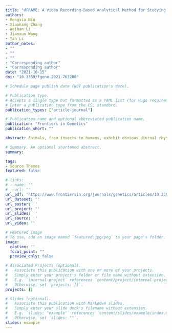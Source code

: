 ```yaml
---
title: "dFRAME: A Video Recording-Based Analytical Method for Studying Feeding Rhythm in Drosophila."
authors:
- Mengxia Niu
- Xiaohang Zhang
- Weihan Li
- Jianxun Wang
- Yan Li
author_notes:
- ""
- ""
- ""
- "Corresponding author"
- "Corresponding author"
date: "2021-10-15"
doi: "10.3389/fgene.2021.763200"

# Schedule page publish date (NOT publication's date).

# Publication type.
# Accepts a single type but formatted as a YAML list (for Hugo requirements).
# Enter a publication type from the CSL standard.
publication_types: ["article-journal"]

# Publication name and optional abbreviated publication name.
publication: "Frontiers in Genetics"
publication_short: ""

abstract: Animals, from insects to humans, exhibit obvious diurnal rhythmicity of feeding behavior. Serving as a genetic animal model, Drosophila has been reported to display feeding rhythms; however, related investigations are limited due to the lack of suitable and practical methods. Here, we present a video recording-based analytical method, namely, Drosophila Feeding Rhythm Analysis Method (dFRAME). Using our newly developed computer program, FlyFeeding, we extracted the movement track of individual flies and characterized their food-approaching behavior. To distinguish feeding and no-feeding events, we utilized high-magnification video recording to optimize our method by setting cut-off thresholds to eliminate the interference of no-feeding events. Furthermore, we verified that this method is applicable to both female and male flies and for all periods of the day. Using this method, we analyzed long-term feeding status of wild-type and period mutant flies. The results recaptured previously reported feeding rhythms and revealed detailed profiles of feeding patterns in these flies under either light/dark cycles or constant dark environments. Together, our dFRAME method enables a long-term, stable, reliable, and subtle analysis of feeding behavior in Drosophila. High-throughput studies in this powerful genetic animal model will gain great insights into the molecular and neural mechanisms of feeding rhythms.

# Summary. An optional shortened abstract.
summary: 

tags:
- Source Themes
featured: false

# links:
# - name: ""
#   url: ""
url_pdf: 'https://www.frontiersin.org/journals/genetics/articles/10.3389/fgene.2021.763200/full'
url_dataset: ''
url_poster: ''
url_project: ''
url_slides: ''
url_source: ''
url_video: ''

# Featured image
# To use, add an image named `featured.jpg/png` to your page's folder. 
image:
  caption: ''
  focal_point: ""
  preview_only: false

# Associated Projects (optional).
#   Associate this publication with one or more of your projects.
#   Simply enter your project's folder or file name without extension.
#   E.g. `internal-project` references `content/project/internal-project/index.md`.
#   Otherwise, set `projects: []`.
projects: []

# Slides (optional).
#   Associate this publication with Markdown slides.
#   Simply enter your slide deck's filename without extension.
#   E.g. `slides: "example"` references `content/slides/example/index.md`.
#   Otherwise, set `slides: ""`.
slides: example
---
```

